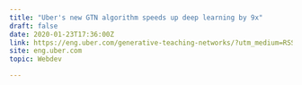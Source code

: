 ```yaml
---
title: "Uber's new GTN algorithm speeds up deep learning by 9x"
draft: false
date: 2020-01-23T17:36:00Z
link: https://eng.uber.com/generative-teaching-networks/?utm_medium=RSS&utm_source=hune
site: eng.uber.com
topic: Webdev  

---
```

